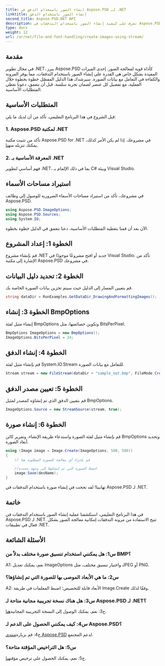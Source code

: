 ```yaml
---
title: إنشاء الصور باستخدام الدفق في Aspose.PSD لـ .NET
linktitle: إنشاء الصور باستخدام الدفق
second_title: Aspose.PSD.NET API
description: تعرف على كيفية إنشاء الصور باستخدام التدفقات في Aspose.PSD لـ .NET. اتبع دليلنا خطوة بخطوة لمعالجة الصور بكفاءة.
type: docs
weight: 12
url: /ar/net/file-and-font-handling/create-images-using-stream/
---
```

## مقدمة

في مجال تطوير .NET، يبرز Aspose.PSD كأداة قوية لمعالجة الصور. إحدى الميزات المفيدة بشكل خاص هي القدرة على إنشاء الصور باستخدام التدفقات، مما يوفر المرونة والكفاءة في التعامل مع بيانات الصورة. سيرشدك هذا الدليل المفصّل خطوة بخطوة خلال العملية، مع تفصيل كل عنصر لضمان تجربة سلسة. قبل أن نتعمق، دعونا نغطي المتطلبات الأساسية.

## المتطلبات الأساسية

قبل الشروع في هذا البرنامج التعليمي، تأكد من أن لديك ما يلي:

### 1. Aspose.PSD لمكتبة .NET
 تأكد من تثبيت مكتبة Aspose.PSD for .NET في مشروعك. إذا لم يكن الأمر كذلك، يمكنك تنزيله من[هنا](https://releases.aspose.com/psd/net/).

### 2. المعرفة الأساسية بـ .NET
فهم أساسي لتطوير .NET، بما في ذلك الإلمام بـ C# وبيئة Visual Studio.

## استيراد مساحات الأسماء

في مشروعك، تأكد من استيراد مساحات الأسماء الضرورية للوصول إلى وظائف Aspose.PSD.

```csharp
using Aspose.PSD.ImageOptions;
using Aspose.PSD.Sources;
using System.IO;
```

الآن بعد أن قمنا بتغطية المتطلبات الأساسية، دعنا نتعمق في الدليل خطوة بخطوة.

## الخطوة 1: إعداد المشروع

قم بإنشاء مشروع .NET جديد أو افتح مشروعًا موجودًا في Visual Studio. تأكد من الإشارة إلى مكتبة Aspose.PSD في مشروعك.

## الخطوة 2: تحديد دليل البيانات

قم بتعيين المسار إلى الدليل حيث سيتم تخزين بيانات الصورة الخاصة بك.

```csharp
string dataDir = RunExamples.GetDataDir_DrawingAndFormattingImages();
```

## الخطوة 3: إنشاء BmpOptions

إنشاء مثيل لفئة BmpOptions وتكوين خصائصها، مثل BitsPerPixel.

```csharp
BmpOptions ImageOptions = new BmpOptions();
ImageOptions.BitsPerPixel = 24;
```

## الخطوة 4: إنشاء الدفق

قم بإنشاء مثيل لفئة System.IO.Stream للتعامل مع بيانات الصورة.

```csharp
Stream stream = new FileStream(dataDir + "sample_out.bmp", FileMode.Create);
```

## الخطوة 5: تعيين مصدر الدفق

قم بتعيين الدفق الذي تم إنشاؤه كمصدر لمثيل BmpOptions.

```csharp
ImageOptions.Source = new StreamSource(stream, true);
```

## الخطوة 6: إنشاء صورة

قم بإنشاء مثيل لفئة الصورة واستدعاء طريقة الإنشاء، وتمرير كائن BmpOptions وتحديد أبعاد الصورة.

```csharp
using (Image image = Image.Create(ImageOptions, 500, 500))
{
    // قم بإجراء أي معالجة للصورة المطلوبة هنا

    //احفظ الصورة التي تم إنشاؤها إلى وجهة محددة
    image.Save(desName);
}
```

تهانينا! لقد نجحت في إنشاء صورة باستخدام التدفقات في Aspose.PSD لـ .NET.

## خاتمة

في هذا البرنامج التعليمي، استكشفنا عملية إنشاء الصور باستخدام التدفقات في Aspose.PSD لـ .NET. تتيح الاستفادة من مرونة التدفقات إمكانية معالجة الصور بشكل فعال في تطبيقات .NET.

## الأسئلة الشائعة

### س1: هل يمكنني استخدام تنسيق صورة مختلف بدلاً من BMP؟

A1: نعم، يمكنك تعديل ImageOptions واختيار تنسيق مختلف، مثل JPEG أو PNG.

### س2: ما هي الأبعاد الموصى بها للصورة التي تم إنشاؤها؟

A2: الأبعاد قابلة للتخصيص؛ اضبط المعلمات في طريقة Image.Create وفقًا لذلك.

### س3: هل هناك نسخة تجريبية مجانية متاحة لـ Aspose.PSD لـ .NET؟

 ج3: نعم، يمكنك الوصول إلى النسخة التجريبية المجانية[هنا](https://releases.aspose.com/).

### س4: كيف يمكنني الحصول على الدعم لـ Aspose.PSD؟

 ج4: قم بزيارة[منتدى Aspose.PSD](https://forum.aspose.com/c/psd/34) لدعم المجتمع.

### س5: هل التراخيص المؤقتة متاحة؟

 ج5: نعم، يمكنك الحصول على ترخيص مؤقت[هنا](https://purchase.aspose.com/temporary-license/).